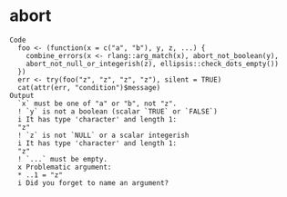 # abort

    Code
      foo <- (function(x = c("a", "b"), y, z, ...) {
        combine_errors(x <- rlang::arg_match(x), abort_not_boolean(y),
        abort_not_null_or_integerish(z), ellipsis::check_dots_empty())
      })
      err <- try(foo("z", "z", "z", "z"), silent = TRUE)
      cat(attr(err, "condition")$message)
    Output
      `x` must be one of "a" or "b", not "z".
      ! `y` is not a boolean (scalar `TRUE` or `FALSE`)
      i It has type 'character' and length 1:
      "z"
      ! `z` is not `NULL` or a scalar integerish 
      i It has type 'character' and length 1:
      "z"
      ! `...` must be empty.
      x Problematic argument:
      * ..1 = "z"
      i Did you forget to name an argument?

